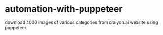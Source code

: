 # automation-with-puppeteer
download 4000 images of various categories from craiyon.ai website using puppeteer. 
